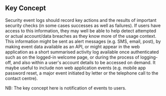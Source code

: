 ## Key Concept

Security event logs should record key actions and the results of important security checks (in some cases successes as well as failures). If users have access to this information, they may well be able to help detect attempted or actual account/data breaches as they know more of the usage context. This information might be sent as alert messages (e.g. SMS, email, post), by making event data available as an API, or might appear in the web application as a short summarised activity log available once authenticated such as on the logged-in welcome page, or during the process of logging-off, and also within a user's account details to be accessed on demand. It maybe useful to include non web application events (e.g. mobile app password reset, a major event initiated by letter or the telephone call to the contact centre).

NB: The key concept here is notification of events to users.
